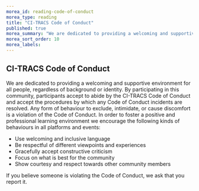 ```yaml
---
morea_id: reading-code-of-conduct
morea_type: reading
title: "CI-TRACS Code of Conduct"
published: true
morea_summary: "We are dedicated to providing a welcoming and supportive environment for all people, regardless of background or identity."
morea_sort_order: 10
morea_labels:
---
```


## CI-TRACS Code of Conduct

We are dedicated to providing a welcoming and supportive environment for all people, regardless of background or identity. By participating in this community, participants accept to abide by the CI-TRACS Code of Conduct and accept the procedures by which any Code of Conduct incidents are resolved. Any form of behaviour to exclude, intimidate, or cause discomfort is a violation of the Code of Conduct. In order to foster a positive and professional learning environment we encourage the following kinds of behaviours in all platforms and events:

* Use welcoming and inclusive language
* Be respectful of different viewpoints and experiences
* Gracefully accept constructive criticism
* Focus on what is best for the community
* Show courtesy and respect towards other community members 

If you believe someone is violating the Code of Conduct, we ask that you report it.
